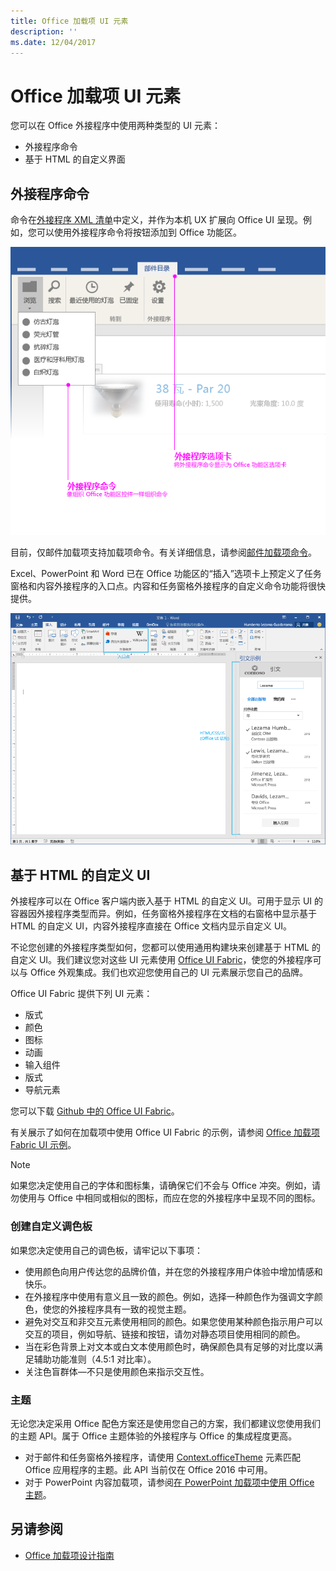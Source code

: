 ```yaml
---
title: Office 加载项 UI 元素
description: ''
ms.date: 12/04/2017
---
```



# <a name="office-add-in-ui-elements"></a>Office 加载项 UI 元素

您可以在 Office 外接程序中使用两种类型的 UI 元素： 

- 外接程序命令 
- 基于 HTML 的自定义界面

## <a name="add-in-commands"></a>外接程序命令
命令在[外接程序 XML 清单](../../develop/create-addin-commands.md)中定义，并作为本机 UX 扩展向 Office UI 呈现。例如，您可以使用外接程序命令将按钮添加到 Office 功能区。 

![显式外接程序命令以及外接程序中的自定义 HTML UI 元素的图片](../../images/layouts-add-in-commands-v0.03.png)

目前，仅邮件加载项支持加载项命令。有关详细信息，请参阅[邮件加载项命令](https://docs.microsoft.com/zh-cn/outlook/add-ins/add-in-commands-for-outlook)。 

Excel、PowerPoint 和 Word 已在 Office 功能区的“插入”选项卡上预定义了任务窗格和内容外接程序的入口点。内容和任务窗格外接程序的自定义命令功能将很快提供。 

![显示 Word 功能区上的“插入”选项卡的图片](../../images/word-doc-insert-tab.png)

## <a name="custom-html-based-ui"></a>基于 HTML 的自定义 UI

外接程序可以在 Office 客户端内嵌入基于 HTML 的自定义 UI。可用于显示 UI 的容器因外接程序类型而异。例如，任务窗格外接程序在文档的右窗格中显示基于 HTML 的自定义 UI，内容外接程序直接在 Office 文档内显示自定义 UI。

不论您创建的外接程序类型如何，您都可以使用通用构建块来创建基于 HTML 的自定义 UI。我们建议您对这些 UI 元素使用 [Office UI Fabric](https://github.com/OfficeDev/Office-UI-Fabric)，使您的外接程序可以与 Office 外观集成。我们也欢迎您使用自己的 UI 元素展示您自己的品牌。

Office UI Fabric 提供下列 UI 元素：

- 版式
- 颜色
- 图标
- 动画
- 输入组件
- 版式
- 导航元素

您可以下载 [Github 中的 Office UI Fabric](https://github.com/OfficeDev/Office-UI-Fabric)。

有关展示了如何在加载项中使用 Office UI Fabric 的示例，请参阅 [Office 加载项 Fabric UI 示例](https://github.com/OfficeDev/Office-Add-in-Fabric-UI-Sample)。

> [!NOTE]
> 如果您决定使用自己的字体和图标集，请确保它们不会与 Office 冲突。例如，请勿使用与 Office 中相同或相似的图标，而应在您的外接程序中呈现不同的图标。 

### <a name="creating-a-customized-color-palette"></a>创建自定义调色板
如果您决定使用自己的调色板，请牢记以下事项： 
 
- 使用颜色向用户传达您的品牌价值，并在您的外接程序用户体验中增加情感和快乐。
- 在外接程序中使用有意义且一致的颜色。例如，选择一种颜色作为强调文字颜色，使您的外接程序具有一致的视觉主题。
- 避免对交互和非交互元素使用相同的颜色。如果您使用某种颜色指示用户可以交互的项目，例如导航、链接和按钮，请勿对静态项目使用相同的颜色。
- 当在彩色背景上对文本或白文本使用颜色时，确保颜色具有足够的对比度以满足辅助功能准则（4.5:1 对比率）。
- 关注色盲群体—不只是使用颜色来指示交互性。

### <a name="theming"></a>主题 
无论您决定采用 Office 配色方案还是使用您自己的方案，我们都建议您使用我们的主题 API。属于 Office 主题体验的外接程序与 Office 的集成程度更高。


- 对于邮件和任务窗格外接程序，请使用 [Context.officeTheme](https://dev.office.com/reference/add-ins/shared/office.context.officetheme) 元素匹配 Office 应用程序的主题。此 API 当前仅在 Office 2016 中可用。  
- 对于 PowerPoint 内容加载项，请参阅[在 PowerPoint 加载项中使用 Office 主题](../../powerpoint/use-document-themes-in-your-powerpoint-add-ins.md)。

<!-- Link to theming API docs and Humberto's seed sample. Add screenshot of themed add-in. -->


## <a name="see-also"></a>另请参阅

- [Office 加载项设计指南](../add-in-design.md)
